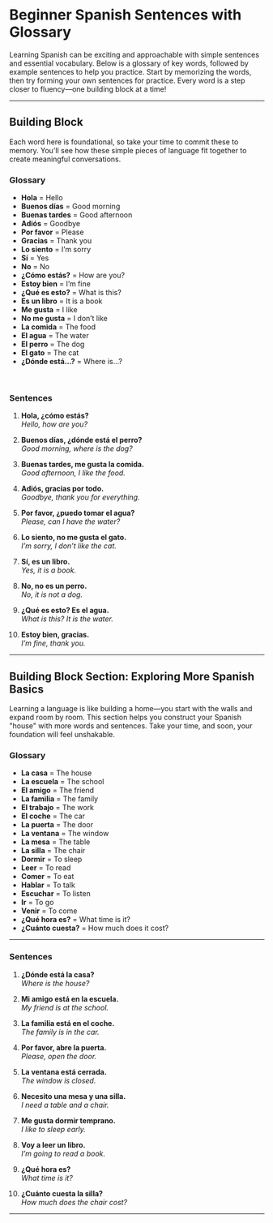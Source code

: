 # Beginner Spanish Sentences with Glossary

Learning Spanish can be exciting and approachable with simple sentences and essential vocabulary. Below is a glossary of key words, followed by example sentences to help you practice. Start by memorizing the words, then try forming your own sentences for practice. Every word is a step closer to fluency—one building block at a time!

---

## **Building Block**

Each word here is foundational, so take your time to commit these to memory. You'll see how these simple pieces of language fit together to create meaningful conversations.

### **Glossary**  
- **Hola** = Hello  
- **Buenos días** = Good morning  
- **Buenas tardes** = Good afternoon  
- **Adiós** = Goodbye  
- **Por favor** = Please  
- **Gracias** = Thank you  
- **Lo siento** = I’m sorry  
- **Sí** = Yes  
- **No** = No  
- **¿Cómo estás?** = How are you?  
- **Estoy bien** = I’m fine  
- **¿Qué es esto?** = What is this?  
- **Es un libro** = It is a book  
- **Me gusta** = I like  
- **No me gusta** = I don’t like  
- **La comida** = The food  
- **El agua** = The water  
- **El perro** = The dog  
- **El gato** = The cat  
- **¿Dónde está...?** = Where is...?  

<br />

### **Sentences**
1. **Hola, ¿cómo estás?**  
   *Hello, how are you?*  

2. **Buenos días, ¿dónde está el perro?**  
   *Good morning, where is the dog?*  

3. **Buenas tardes, me gusta la comida.**  
   *Good afternoon, I like the food.*  

4. **Adiós, gracias por todo.**  
   *Goodbye, thank you for everything.*  

5. **Por favor, ¿puedo tomar el agua?**  
   *Please, can I have the water?*  

6. **Lo siento, no me gusta el gato.**  
   *I’m sorry, I don’t like the cat.*  

7. **Sí, es un libro.**  
   *Yes, it is a book.*  

8. **No, no es un perro.**  
   *No, it is not a dog.*  

9. **¿Qué es esto? Es el agua.**  
   *What is this? It is the water.*  

10. **Estoy bien, gracias.**  
    *I’m fine, thank you.*  

---

## Building Block Section: Exploring More Spanish Basics

Learning a language is like building a home—you start with the walls and expand room by room. This section helps you construct your Spanish "house" with more words and sentences. Take your time, and soon, your foundation will feel unshakable.

### **Glossary**  
- **La casa** = The house  
- **La escuela** = The school  
- **El amigo** = The friend  
- **La familia** = The family  
- **El trabajo** = The work  
- **El coche** = The car  
- **La puerta** = The door  
- **La ventana** = The window  
- **La mesa** = The table  
- **La silla** = The chair  
- **Dormir** = To sleep  
- **Leer** = To read  
- **Comer** = To eat  
- **Hablar** = To talk  
- **Escuchar** = To listen  
- **Ir** = To go  
- **Venir** = To come  
- **¿Qué hora es?** = What time is it?  
- **¿Cuánto cuesta?** = How much does it cost?  

---

### **Sentences**
1. **¿Dónde está la casa?**  
   *Where is the house?*  

2. **Mi amigo está en la escuela.**  
   *My friend is at the school.*  

3. **La familia está en el coche.**  
   *The family is in the car.*  

4. **Por favor, abre la puerta.**  
   *Please, open the door.*  

5. **La ventana está cerrada.**  
   *The window is closed.*  

6. **Necesito una mesa y una silla.**  
   *I need a table and a chair.*  

7. **Me gusta dormir temprano.**  
   *I like to sleep early.*  

8. **Voy a leer un libro.**  
   *I’m going to read a book.*  

9. **¿Qué hora es?**  
   *What time is it?*  

10. **¿Cuánto cuesta la silla?**  
    *How much does the chair cost?*  

---
